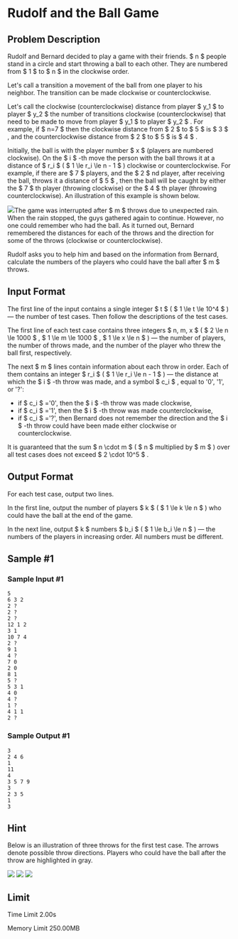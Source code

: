 # Rudolf and the Ball Game

## Problem Description

Rudolf and Bernard decided to play a game with their friends. $ n $ people stand in a circle and start throwing a ball to each other. They are numbered from $ 1 $ to $ n $ in the clockwise order.

Let's call a transition a movement of the ball from one player to his neighbor. The transition can be made clockwise or counterclockwise.

Let's call the clockwise (counterclockwise) distance from player $ y_1 $ to player $ y_2 $ the number of transitions clockwise (counterclockwise) that need to be made to move from player $ y_1 $ to player $ y_2 $ . For example, if $ n=7 $ then the clockwise distance from $ 2 $ to $ 5 $ is $ 3 $ , and the counterclockwise distance from $ 2 $ to $ 5 $ is $ 4 $ .

Initially, the ball is with the player number $ x $ (players are numbered clockwise). On the $ i $ -th move the person with the ball throws it at a distance of $ r_i $ ( $ 1 \le r_i \le n - 1 $ ) clockwise or counterclockwise. For example, if there are $ 7 $ players, and the $ 2 $ nd player, after receiving the ball, throws it a distance of $ 5 $ , then the ball will be caught by either the $ 7 $ th player (throwing clockwise) or the $ 4 $ th player (throwing counterclockwise). An illustration of this example is shown below.

 ![](https://cdn.luogu.com.cn/upload/vjudge_pic/CF1941D/e779664a3dc7259a9ec8e4e83054cc647acecd52.png)The game was interrupted after $ m $ throws due to unexpected rain. When the rain stopped, the guys gathered again to continue. However, no one could remember who had the ball. As it turned out, Bernard remembered the distances for each of the throws and the direction for some of the throws (clockwise or counterclockwise).

Rudolf asks you to help him and based on the information from Bernard, calculate the numbers of the players who could have the ball after $ m $ throws.

## Input Format

The first line of the input contains a single integer $ t $ ( $ 1 \le t \le 10^4 $ ) — the number of test cases. Then follow the descriptions of the test cases.

The first line of each test case contains three integers $ n, m, x $ ( $ 2 \le n \le 1000 $ , $ 1 \le m \le 1000 $ , $ 1 \le x \le n $ ) — the number of players, the number of throws made, and the number of the player who threw the ball first, respectively.

The next $ m $ lines contain information about each throw in order. Each of them contains an integer $ r_i $ ( $ 1 \le r_i \le n - 1 $ ) — the distance at which the $ i $ -th throw was made, and a symbol $ c_i $ , equal to '0', '1', or '?':

- if $ c_i $ ='0', then the $ i $ -th throw was made clockwise,
- if $ c_i $ ='1', then the $ i $ -th throw was made counterclockwise,
- if $ c_i $ ='?', then Bernard does not remember the direction and the $ i $ -th throw could have been made either clockwise or counterclockwise.

It is guaranteed that the sum $ n \cdot m $ ( $ n $ multiplied by $ m $ ) over all test cases does not exceed $ 2 \cdot 10^5 $ .

## Output Format

For each test case, output two lines.

In the first line, output the number of players $ k $ ( $ 1 \le k \le n $ ) who could have the ball at the end of the game.

In the next line, output $ k $ numbers $ b_i $ ( $ 1 \le b_i \le n $ ) — the numbers of the players in increasing order. All numbers must be different.

## Sample #1

### Sample Input #1

```
5
6 3 2
2 ?
2 ?
2 ?
12 1 2
3 1
10 7 4
2 ?
9 1
4 ?
7 0
2 0
8 1
5 ?
5 3 1
4 0
4 ?
1 ?
4 1 1
2 ?
```

### Sample Output #1

```
3
2 4 6 
1
11 
4
3 5 7 9 
3
2 3 5 
1
3
```

## Hint

Below is an illustration of three throws for the first test case. The arrows denote possible throw directions. Players who could have the ball after the throw are highlighted in gray.

 ![](https://cdn.luogu.com.cn/upload/vjudge_pic/CF1941D/de43c3cc1c4b12f903e5224359bac3a10205e9a9.png) ![](https://cdn.luogu.com.cn/upload/vjudge_pic/CF1941D/1a47b05e6478f36a49179722556df26c9f84bbc8.png) ![](https://cdn.luogu.com.cn/upload/vjudge_pic/CF1941D/47036b3bd9ad777cfd4d3801abb62bd85bcbcc75.png)

## Limit



Time Limit
2.00s

Memory Limit
250.00MB